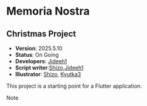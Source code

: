 # Memoria Nostra
## Christmas Project
* **Version**: 2025.5.10
* **Status**: On Going
* **Developers**: [Jideeh1](https://github.com/Jideeh1)
* **Script writer**:[Shizo](https://x.com/ShizoCatto),[Jideeh1](https://github.com/Jideeh1)
* **Illustrator**: [Shizo](https://x.com/ShizoCatto), [Kyutka3](https://x.com/Kyutka3)

This project is a starting point for a Flutter application. 



> [!NOTE]
> 
